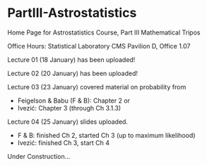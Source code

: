 # PartIII-Astrostatistics
Home Page for Astrostatistics Course, Part III Mathematical Tripos

Office Hours: 
Statistical Laboratory
CMS Pavilion D, Office 1.07

Lecture 01 (18 January) has been uploaded!

Lecture 02 (20 January) has been uploaded!

Lecture 03 (23 January) covered material on probability from  
  * Feigelson & Babu (F & B): Chapter 2 or 
  * Ivezić: Chapter 3 (through Ch 3.1.3)

Lecture 04 (25 January) slides uploaded.
  * F & B: finished Ch 2, started Ch 3 (up to maximum likelihood)
  * Ivezić: finished Ch 3, start Ch 4

Under Construction...
